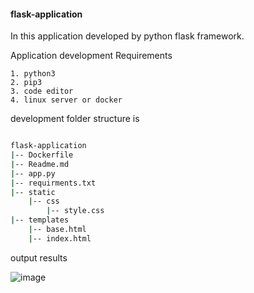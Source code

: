 #### flask-application

In this application developed by python flask framework.

Application development Requirements

    1. python3 
    2. pip3 
    3. code editor
    4. linux server or docker 

development folder structure is

<!-- ![image](https://user-images.githubusercontent.com/57703276/143470477-39a04c44-89d4-4019-ba22-bfb0831e889f.png) -->

```bash

flask-application
|-- Dockerfile
|-- Readme.md
|-- app.py
|-- requirments.txt
|-- static
    |-- css
        |-- style.css
|-- templates
    |-- base.html
    |-- index.html
```






output results

![image](https://user-images.githubusercontent.com/57703276/143309870-a43a000c-9333-416f-af96-e400feb0a1a5.png)
